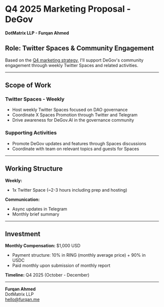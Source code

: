 # Q4 2025 Marketing Proposal - DeGov
**DotMatrix LLP - Furqan Ahmed**

## Role: Twitter Spaces & Community Engagement

Based on the [Q4 marketing strategy](https://docs.google.com/document/d/1jHRyWp1LHpEdjg23iGyN8l6ErLQHWLZsBpbAmgmMWAI/edit?tab=t.0#heading=h.gct2345syjqo), I'll support DeGov's community engagement through weekly Twitter Spaces and related activities.

---

## Scope of Work

### Twitter Spaces - Weekly
- Host weekly Twitter Spaces focused on DAO governance
- Coordinate X Spaces Promotion through Twitter and Telegram
- Drive awareness for DeGov.AI in the governance community

### Supporting Activities
- Promote DeGov updates and features through Spaces discussions
- Coordinate with team on relevant topics and guests for Spaces

---

## Working Structure

**Weekly:**
- 1x Twitter Space (~2-3 hours including prep and hosting)

**Communication:**
- Async updates in Telegram
- Monthly brief summary

---

## Investment

**Monthly Compensation:** $1,000 USD
- Payment structure: 10% in RING (monthly average price) + 90% in USDC
- Paid monthly upon submission of monthly report

**Timeline:** Q4 2025 (October - December)

---

**Furqan Ahmed**  
DotMatrix LLP  
hello@furqan.me
